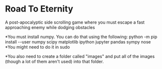 # Road To Eternity

A post-apocalyptic side scrolling game where you must escape a fast approaching enemy while dodging obstacles

*You must install numpy. You can do that using the following:
python -m pip install --user numpy scipy matplotlib ipython jupyter pandas sympy nose
*You might need to do it in sudo


*You also need to create a folder called "images" and put all of the images (though a lot of them aren't used) into that folder.

